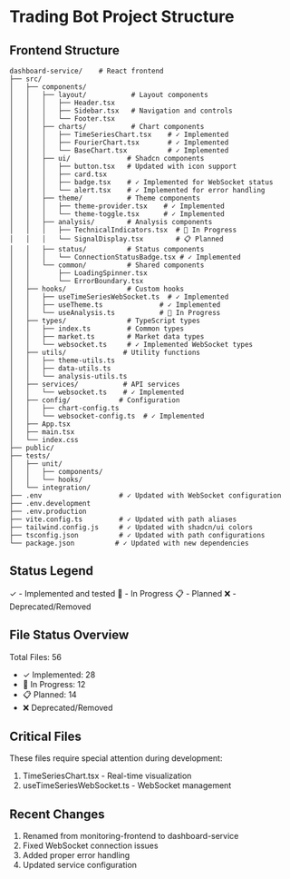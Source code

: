 # Trading Bot Project Structure

## Frontend Structure
```
dashboard-service/    # React frontend
├── src/
│   ├── components/
│   │   ├── layout/           # Layout components
│   │   │   ├── Header.tsx
│   │   │   ├── Sidebar.tsx   # Navigation and controls
│   │   │   └── Footer.tsx
│   │   ├── charts/           # Chart components
│   │   │   ├── TimeSeriesChart.tsx    # ✓ Implemented
│   │   │   ├── FourierChart.tsx       # ✓ Implemented
│   │   │   └── BaseChart.tsx          # ✓ Implemented
│   │   ├── ui/              # Shadcn components
│   │   │   ├── button.tsx   # Updated with icon support
│   │   │   ├── card.tsx
│   │   │   ├── badge.tsx    # ✓ Implemented for WebSocket status
│   │   │   └── alert.tsx    # ✓ Implemented for error handling
│   │   ├── theme/           # Theme components
│   │   │   ├── theme-provider.tsx    # ✓ Implemented
│   │   │   └── theme-toggle.tsx      # ✓ Implemented
│   │   ├── analysis/        # Analysis components
│   │   │   ├── TechnicalIndicators.tsx  # 🔄 In Progress
│   │   │   └── SignalDisplay.tsx        # 📋 Planned
│   │   ├── status/          # Status components
│   │   │   └── ConnectionStatusBadge.tsx # ✓ Implemented
│   │   └── common/          # Shared components
│   │       ├── LoadingSpinner.tsx
│   │       └── ErrorBoundary.tsx
│   ├── hooks/               # Custom hooks
│   │   ├── useTimeSeriesWebSocket.ts  # ✓ Implemented
│   │   ├── useTheme.ts              # ✓ Implemented
│   │   └── useAnalysis.ts           # 🔄 In Progress
│   ├── types/               # TypeScript types
│   │   ├── index.ts         # Common types
│   │   ├── market.ts        # Market data types
│   │   └── websocket.ts     # ✓ Implemented WebSocket types
│   ├── utils/              # Utility functions
│   │   ├── theme-utils.ts
│   │   ├── data-utils.ts
│   │   └── analysis-utils.ts
│   ├── services/           # API services
│   │   └── websocket.ts    # ✓ Implemented
│   ├── config/            # Configuration
│   │   ├── chart-config.ts
│   │   └── websocket-config.ts  # ✓ Implemented
│   ├── App.tsx           
│   ├── main.tsx
│   └── index.css         
├── public/
├── tests/
│   ├── unit/
│   │   ├── components/
│   │   └── hooks/
│   └── integration/
├── .env                   # ✓ Updated with WebSocket configuration
├── .env.development
├── .env.production
├── vite.config.ts         # ✓ Updated with path aliases
├── tailwind.config.js     # ✓ Updated with shadcn/ui colors
├── tsconfig.json          # ✓ Updated with path configurations
└── package.json          # ✓ Updated with new dependencies
```

## Status Legend
✓ - Implemented and tested
🔄 - In Progress
📋 - Planned
❌ - Deprecated/Removed

## File Status Overview
Total Files: 56
- ✓ Implemented: 28
- 🔄 In Progress: 12
- 📋 Planned: 14
- ❌ Deprecated/Removed

## Critical Files
These files require special attention during development:
1. TimeSeriesChart.tsx - Real-time visualization
2. useTimeSeriesWebSocket.ts - WebSocket management

## Recent Changes
1. Renamed from monitoring-frontend to dashboard-service
2. Fixed WebSocket connection issues
3. Added proper error handling
4. Updated service configuration